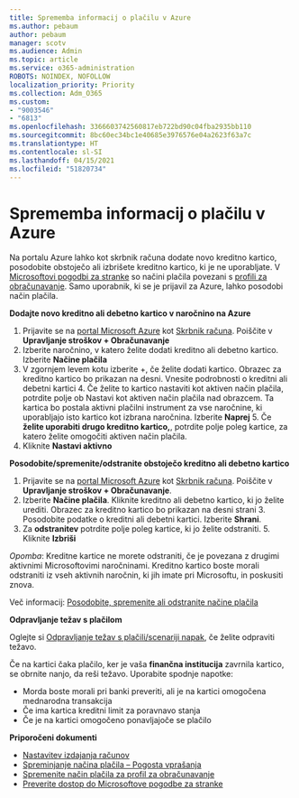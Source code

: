 ```yaml
---
title: Sprememba informacij o plačilu v Azure
ms.author: pebaum
author: pebaum
manager: scotv
ms.audience: Admin
ms.topic: article
ms.service: o365-administration
ROBOTS: NOINDEX, NOFOLLOW
localization_priority: Priority
ms.collection: Adm_O365
ms.custom:
- "9003546"
- "6813"
ms.openlocfilehash: 3366603742560817eb722bd90c04fba2935bb110
ms.sourcegitcommit: 8bc60ec34bc1e40685e3976576e04a2623f63a7c
ms.translationtype: HT
ms.contentlocale: sl-SI
ms.lasthandoff: 04/15/2021
ms.locfileid: "51820734"
---
```

# <a name="change-payment-information-in-azure"></a>Sprememba informacij o plačilu v Azure

Na portalu Azure lahko kot skrbnik računa dodate novo kreditno kartico, posodobite obstoječo ali izbrišete kreditno kartico, ki je ne uporabljate. V [Microsoftovi pogodbi za stranke](https://docs.microsoft.com/azure/billing/billing-how-to-change-credit-card?WT.mc_id=Portal-Microsoft_Azure_Support#check-access-to-a-microsoft-customer-agreement) so načini plačila povezani s [profili za obračunavanje](https://docs.microsoft.com/azure/billing/billing-how-to-change-credit-card?WT.mc_id=Portal-Microsoft_Azure_Support#change-payment-method-for-a-billing-profile). Samo uporabnik, ki se je prijavil za Azure, lahko posodobi način plačila.

**Dodajte novo kreditno ali debetno kartico v naročnino na Azure**

1. Prijavite se na [portal Microsoft Azure](https://portal.azure.com/) kot [Skrbnik računa](https://docs.microsoft.com/azure/billing/billing-subscription-transfer?WT.mc_id=Portal-Microsoft_Azure_Support#whoisaa). Poiščite v **Upravljanje stroškov + Obračunavanje**
2. Izberite naročnino, v katero želite dodati kreditno ali debetno kartico. Izberite **Načine plačila**
3. V zgornjem levem kotu izberite +, če želite dodati kartico. Obrazec za kreditno kartico bo prikazan na desni. Vnesite podrobnosti o kreditni ali debetni kartici 4. Če želite to kartico nastaviti kot aktiven način plačila, potrdite polje ob Nastavi kot aktiven način plačila nad obrazcem. Ta kartica bo postala aktivni plačilni instrument za vse naročnine, ki uporabljajo isto kartico kot izbrana naročnina. Izberite **Naprej** 5. Če **želite uporabiti drugo kreditno kartico,**, potrdite polje poleg kartice, za katero želite omogočiti aktiven način plačila.
6. Kliknite **Nastavi aktivno**

**Posodobite/spremenite/odstranite obstoječo kreditno ali debetno kartico**

1. Prijavite se na [portal Microsoft Azure](https://portal.azure.com/) kot [Skrbnik računa](https://docs.microsoft.com/azure/billing/billing-subscription-transfer?WT.mc_id=Portal-Microsoft_Azure_Support#whoisaa). Poiščite v **Upravljanje stroškov + Obračunavanje**.
2. Izberite **Načine plačila**. Kliknite kreditno ali debetno kartico, ki jo želite urediti. Obrazec za kreditno kartico bo prikazan na desni strani 3. Posodobite podatke o kreditni ali debetni kartici. Izberite **Shrani**.
4. Za **odstranitev** potrdite polje poleg kartice, ki jo želite odstraniti. 5. Kliknite **Izbriši**

_Opomba_: Kreditne kartice ne morete odstraniti, če je povezana z drugimi aktivnimi Microsoftovimi naročninami. Kreditno kartico boste morali odstraniti iz vseh aktivnih naročnin, ki jih imate pri Microsoftu, in poskusiti znova.

Več informacij: [Posodobite, spremenite ali odstranite načine plačila](https://docs.microsoft.com/azure/billing/billing-how-to-change-credit-card?WT.mc_id=Portal-Microsoft_Azure_Support)

**Odpravljanje težav s plačilom**

Oglejte si [Odpravljanje težav s plačili/scenariji napak](https://support.microsoft.com/help/4505172/troubleshooting-payment-issues), če želite odpraviti težavo. 

Če na kartici čaka plačilo, ker je vaša **finančna institucija** zavrnila kartico, se obrnite nanjo, da reši težavo. Uporabite spodnje napotke:

- Morda boste morali pri banki preveriti, ali je na kartici omogočena mednarodna transakcija
- Če ima kartica kreditni limit za poravnavo stanja
- Če je na kartici omogočeno ponavljajoče se plačilo

**Priporočeni dokumenti**

- [Nastavitev izdajanja računov](https://azure.microsoft.com/pricing/invoicing/)
- [Spreminjanje načina plačila – Pogosta vprašanja](https://docs.microsoft.com/azure/billing/billing-how-to-change-credit-card?WT.mc_id=Portal-Microsoft_Azure_Support#frequently-asked-questions)
- [Spremenite način plačila za profil za obračunavanje](https://docs.microsoft.com/azure/billing/billing-how-to-change-credit-card?WT.mc_id=Portal-Microsoft_Azure_Support#change-payment-method-for-a-billing-profile)
- [Preverite dostop do Microsoftove pogodbe za stranke](https://docs.microsoft.com/azure/billing/billing-how-to-change-credit-card?WT.mc_id=Portal-Microsoft_Azure_Support#check-access-to-a-microsoft-customer-agreement)